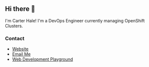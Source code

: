 ## Hi there 👋

I'm Carter Hale! I'm a DevOps Engineer currently managing OpenShift Clusters.

### Contact

- [Website](https://halecarter.com/)
- [Email Me](mailto:me@halecarter.com)
- [Web Development Playground](https://halect2.github.io/)
